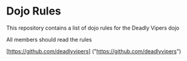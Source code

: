 Dojo Rules
==========

This repository contains a list of dojo rules for the Deadly Vipers dojo

All members should read the rules

[https://github.com/deadlyvipers] ("https://github.com/deadlyvipers")
